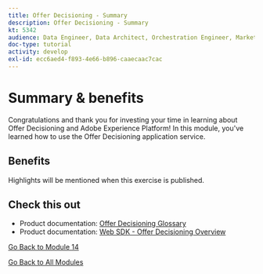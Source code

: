 ```yaml
---
title: Offer Decisioning - Summary
description: Offer Decisioning - Summary
kt: 5342
audience: Data Engineer, Data Architect, Orchestration Engineer, Marketer
doc-type: tutorial
activity: develop
exl-id: ecc6aed4-f893-4e66-b896-caaecaac7cac
---
```

# Summary & benefits

Congratulations and thank you for investing your time in learning about Offer Decisioning and Adobe Experience Platform! 
In this module, you've learned how to use the Offer Decisioning application service. 

## Benefits

Highlights will be mentioned when this exercise is published.

## Check this out

- Product documentation: [Offer Decisioning Glossary](https://experienceleague.adobe.com/docs/offer-decisioning/using/get-started/glossary.html?lang=en#get-started)
- Product documentation: [Web SDK - Offer Decisioning Overview](https://experienceleague.adobe.com/docs/experience-platform/edge/personalization/offer-decisioning/offer-decisioning-overview.html?lang=en#offer-decisioning-overview)

[Go Back to Module 14](./offer-decisioning.md)

[Go Back to All Modules](../../overview.md)
